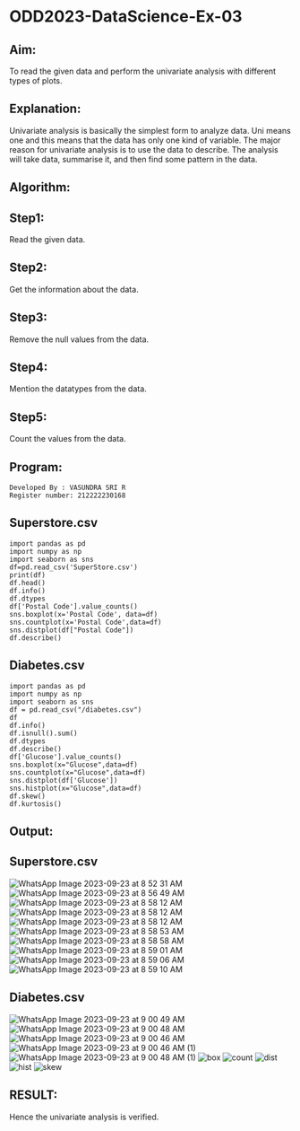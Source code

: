 # ODD2023-DataScience-Ex-03
## Aim:
To read the given data and perform the univariate analysis with different types of plots.
## Explanation:
Univariate analysis is basically the simplest form to analyze data. Uni means one and this means that the data has only one kind of variable. The major reason for univariate analysis is to use the data to describe. The analysis will take data, summarise it, and then find some pattern in the data.
## Algorithm:
## Step1:
Read the given data.
## Step2:
Get the information about the data.
## Step3:
Remove the null values from the data.
## Step4:
Mention the datatypes from the data.
## Step5:
Count the values from the data.
## Program:
```
Developed By : VASUNDRA SRI R
Register number: 212222230168
```
## Superstore.csv
```
import pandas as pd
import numpy as np
import seaborn as sns
df=pd.read_csv('SuperStore.csv')
print(df)
df.head()
df.info()
df.dtypes
df['Postal Code'].value_counts()
sns.boxplot(x='Postal Code', data=df)
sns.countplot(x='Postal Code',data=df)
sns.distplot(df["Postal Code"])
df.describe()
```
## Diabetes.csv
```
import pandas as pd
import numpy as np
import seaborn as sns
df = pd.read_csv("/diabetes.csv")
df
df.info()
df.isnull().sum()
df.dtypes
df.describe()
df['Glucose'].value_counts()
sns.boxplot(x="Glucose",data=df)
sns.countplot(x="Glucose",data=df)
sns.distplot(df['Glucose'])
sns.histplot(x="Glucose",data=df)
df.skew()
df.kurtosis()
```
## Output:
## Superstore.csv
![WhatsApp Image 2023-09-23 at 8 52 31 AM](https://github.com/vasundrasriravi/ODD2023-DataScience-Ex-03/assets/119393983/42d7fd97-49d0-44be-ac1a-36ee03d7db3e)
![WhatsApp Image 2023-09-23 at 8 56 49 AM](https://github.com/vasundrasriravi/ODD2023-DataScience-Ex-03/assets/119393983/a855330f-4160-45ed-bf80-c32c256377c4)
![WhatsApp Image 2023-09-23 at 8 58 12 AM](https://github.com/vasundrasriravi/ODD2023-DataScience-Ex-03/assets/119393983/d99938be-f417-4692-8d53-ba8a2e50facd)
![WhatsApp Image 2023-09-23 at 8 58 12 AM](https://github.com/vasundrasriravi/ODD2023-DataScience-Ex-03/assets/119393983/c8f114a2-02c8-4b3f-9f93-95ca5e9fc50b)
![WhatsApp Image 2023-09-23 at 8 58 12 AM](https://github.com/vasundrasriravi/ODD2023-DataScience-Ex-03/assets/119393983/b787f7b9-9b58-4602-91ae-47bc84922def)
![WhatsApp Image 2023-09-23 at 8 58 53 AM](https://github.com/vasundrasriravi/ODD2023-DataScience-Ex-03/assets/119393983/7535b093-55f6-4c00-acb8-e702bbccc0bd)
![WhatsApp Image 2023-09-23 at 8 58 58 AM](https://github.com/vasundrasriravi/ODD2023-DataScience-Ex-03/assets/119393983/7981bce6-1d26-4580-9ffe-16fcdf0f4dec)
![WhatsApp Image 2023-09-23 at 8 59 01 AM](https://github.com/vasundrasriravi/ODD2023-DataScience-Ex-03/assets/119393983/cff5a2e4-1679-41c7-bd86-350b4862a08f)
![WhatsApp Image 2023-09-23 at 8 59 06 AM](https://github.com/vasundrasriravi/ODD2023-DataScience-Ex-03/assets/119393983/c42ede2b-365e-4881-a5d0-5ec45d43b0a0)
![WhatsApp Image 2023-09-23 at 8 59 10 AM](https://github.com/vasundrasriravi/ODD2023-DataScience-Ex-03/assets/119393983/a529d0ce-36f2-4fb1-9f3b-5332f0e4dee4)

## Diabetes.csv
![WhatsApp Image 2023-09-23 at 9 00 49 AM](https://github.com/vasundrasriravi/ODD2023-DataScience-Ex-03/assets/119393983/4b774b1d-7cd8-42fe-819f-1c26696d5548)
![WhatsApp Image 2023-09-23 at 9 00 48 AM](https://github.com/vasundrasriravi/ODD2023-DataScience-Ex-03/assets/119393983/0622ff42-953f-4454-a576-f0fe295d74d5)
![WhatsApp Image 2023-09-23 at 9 00 46 AM](https://github.com/vasundrasriravi/ODD2023-DataScience-Ex-03/assets/119393983/7c9c25c8-4f04-4e0d-84c4-dafd84a52bc4)
![WhatsApp Image 2023-09-23 at 9 00 46 AM (1)](https://github.com/vasundrasriravi/ODD2023-DataScience-Ex-03/assets/119393983/7e02bb0c-4813-4ea5-8bb6-3332bf799211)
![WhatsApp Image 2023-09-23 at 9 00 48 AM (1)](https://github.com/vasundrasriravi/ODD2023-DataScience-Ex-03/assets/119393983/7568ebe5-631c-4643-b7b0-2f917796bd80)
![box](https://github.com/vasundrasriravi/ODD2023-DataScience-Ex-03/assets/119393983/edc43ca3-d82c-4d2f-a5b3-b76cf54ff030)
![count](https://github.com/vasundrasriravi/ODD2023-DataScience-Ex-03/assets/119393983/5b14bfe8-527f-4758-b553-817792526d89)
![dist](https://github.com/vasundrasriravi/ODD2023-DataScience-Ex-03/assets/119393983/c8ebc3f7-0e19-4442-841d-990e793ca966)
![hist](https://github.com/vasundrasriravi/ODD2023-DataScience-Ex-03/assets/119393983/1bf72c57-337f-4a0b-9b33-06ce2e38067f)
![skew](https://github.com/vasundrasriravi/ODD2023-DataScience-Ex-03/assets/119393983/152ccd61-f3c5-4f47-894d-0bf302b1d8bc)

## RESULT:
Hence the univariate analysis is verified.


